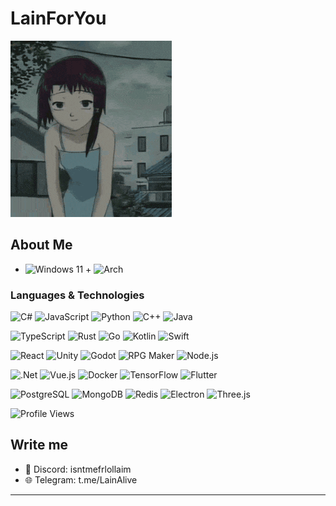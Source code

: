 # LainForYou

![Lain](https://github.com/LainForYou/gif/blob/main/lain-lain-ps1%20(1).gif)

## About Me
- ![Windows 11](https://img.shields.io/badge/Windows%2011-%230079d5.svg?style=for-the-badge&logo=Windows%2011&logoColor=white)   +   ![Arch](https://img.shields.io/badge/Arch%20Linux-1793D1?logo=arch-linux&logoColor=fff&style=for-the-badge)

### Languages & Technologies

![C#](https://img.shields.io/badge/-C%23-239120?style=for-the-badge&logo=csharp&logoColor=white) ![JavaScript](https://img.shields.io/badge/-JavaScript-F7DF1E?style=for-the-badge&logo=javascript&logoColor=black) ![Python](https://img.shields.io/badge/-Python-3776AB?style=for-the-badge&logo=python&logoColor=white) ![C++](https://img.shields.io/badge/c++-%2300599C.svg?style=for-the-badge&logo=c%2B%2B&logoColor=white) ![Java](https://img.shields.io/badge/java-%23ED8B00.svg?style=for-the-badge&logo=openjdk&logoColor=white)

![TypeScript](https://img.shields.io/badge/-TypeScript-3178C6?style=for-the-badge&logo=typescript&logoColor=white) ![Rust](https://img.shields.io/badge/-Rust-000000?style=for-the-badge&logo=rust&logoColor=white) ![Go](https://img.shields.io/badge/-Go-00ADD8?style=for-the-badge&logo=go&logoColor=white) ![Kotlin](https://img.shields.io/badge/-Kotlin-7F52FF?style=for-the-badge&logo=kotlin&logoColor=white) ![Swift](https://img.shields.io/badge/-Swift-FA7343?style=for-the-badge&logo=swift&logoColor=white)

![React](https://img.shields.io/badge/-React-61DAFB?style=for-the-badge&logo=react&logoColor=black) ![Unity](https://img.shields.io/badge/-Unity-000000?style=for-the-badge&logo=unity&logoColor=white) ![Godot](https://img.shields.io/badge/-Godot-478CBF?style=for-the-badge&logo=godotengine&logoColor=white) ![RPG Maker](https://img.shields.io/badge/-RPG%20Maker-5A2E62?style=for-the-badge&logo=gamemaker&logoColor=white) ![Node.js](https://img.shields.io/badge/-Node.js-339933?style=for-the-badge&logo=nodedotjs&logoColor=white)

![.Net](https://img.shields.io/badge/.NET-5C2D91?style=for-the-badge&logo=.net&logoColor=white) ![Vue.js](https://img.shields.io/badge/-Vue.js-4FC08D?style=for-the-badge&logo=vuedotjs&logoColor=white) ![Docker](https://img.shields.io/badge/-Docker-2496ED?style=for-the-badge&logo=docker&logoColor=white) ![TensorFlow](https://img.shields.io/badge/-TensorFlow-FF6F00?style=for-the-badge&logo=tensorflow&logoColor=white) ![Flutter](https://img.shields.io/badge/-Flutter-02569B?style=for-the-badge&logo=flutter&logoColor=white)

![PostgreSQL](https://img.shields.io/badge/-PostgreSQL-4169E1?style=for-the-badge&logo=postgresql&logoColor=white) ![MongoDB](https://img.shields.io/badge/-MongoDB-47A248?style=for-the-badge&logo=mongodb&logoColor=white) ![Redis](https://img.shields.io/badge/-Redis-DC382D?style=for-the-badge&logo=redis&logoColor=white) ![Electron](https://img.shields.io/badge/-Electron-47848F?style=for-the-badge&logo=electron&logoColor=white) ![Three.js](https://img.shields.io/badge/-Three.js-000000?style=for-the-badge&logo=threedotjs&logoColor=white)

![Profile Views](https://komarev.com/ghpvc/?username=LainForYou&color=blueviolet&style=flat-square)

## Write me

- 👾 Discord: isntmefrlollaim
- 🌐 Telegram: t.me/LainAlive

---